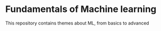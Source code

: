 # Fundamentals of Machine learning
 This repository contains themes about ML, from basics to advanced
